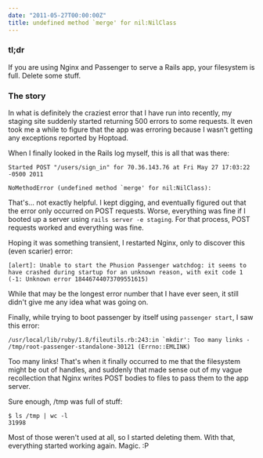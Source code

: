 ```yaml
---
date: "2011-05-27T00:00:00Z"
title: undefined method `merge' for nil:NilClass
---
```


### tl;dr

If you are using Nginx and Passenger to serve a Rails app, your filesystem is full. Delete some stuff.

### The story

In what is definitely the craziest error that I have run into recently, my staging site suddenly started returning 500 errors to some requests. It even took me a while to figure that the app was erroring because I wasn't getting any exceptions reported by Hoptoad.

When I finally looked in the Rails log myself, this is all that was there:

    Started POST "/users/sign_in" for 70.36.143.76 at Fri May 27 17:03:22 -0500 2011

    NoMethodError (undefined method `merge' for nil:NilClass):

That's… not exactly helpful. I kept digging, and eventually figured out that the error only occurred on POST requests. Worse, everything was fine if I booted up a server using `rails server -e staging`. For that process, POST requests worked and everything was fine.

Hoping it was something transient, I restarted Nginx, only to discover this (even scarier) error:

    [alert]: Unable to start the Phusion Passenger watchdog: it seems to have crashed during startup for an unknown reason, with exit code 1 (-1: Unknown error 18446744073709551615)

While that may be the longest error number that I have ever seen, it still didn't give me any idea what was going on.

Finally, while trying to boot passenger by itself using `passenger start`, I saw this error:

    /usr/local/lib/ruby/1.8/fileutils.rb:243:in `mkdir': Too many links - /tmp/root-passenger-standalone-30121 (Errno::EMLINK)

Too many links! That's when it finally occurred to me that the filesystem might be out of handles, and suddenly that made sense out of my vague recollection that Nginx writes POST bodies to files to pass them to the app server.

Sure enough, /tmp was full of stuff:

    $ ls /tmp | wc -l
    31998

Most of those weren't used at all, so I started deleting them. With that, everything started working again. Magic. :P
